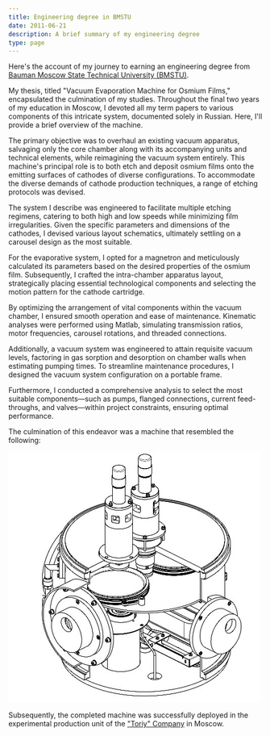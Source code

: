 ```yaml
---
title: Engineering degree in BMSTU 
date: 2011-06-21
description: A brief summary of my engineering degree
type: page 
---
```


Here's the account of my journey to earning an engineering degree from [Bauman Moscow State Technical University (BMSTU)](https://en.wikipedia.org/wiki/Bauman_Moscow_State_Technical_University).

My thesis, titled "Vacuum Evaporation Machine for Osmium Films," encapsulated the culmination of my studies. Throughout the final two years of my education in Moscow, I devoted all my term papers to various components of this intricate system, documented solely in Russian. Here, I'll provide a brief overview of the machine.

The primary objective was to overhaul an existing vacuum apparatus, salvaging only the core chamber along with its accompanying units and technical elements, while reimagining the vacuum system entirely. This machine's principal role is to both etch and deposit osmium films onto the emitting surfaces of cathodes of diverse configurations. To accommodate the diverse demands of cathode production techniques, a range of etching protocols was devised.

The system I describe was engineered to facilitate multiple etching regimens, catering to both high and low speeds while minimizing film irregularities. Given the specific parameters and dimensions of the cathodes, I devised various layout schematics, ultimately settling on a carousel design as the most suitable.

For the evaporative system, I opted for a magnetron and meticulously calculated its parameters based on the desired properties of the osmium film. Subsequently, I crafted the intra-chamber apparatus layout, strategically placing essential technological components and selecting the motion pattern for the cathode cartridge.

By optimizing the arrangement of vital components within the vacuum chamber, I ensured smooth operation and ease of maintenance. Kinematic analyses were performed using Matlab, simulating transmission ratios, motor frequencies, carousel rotations, and threaded connections.

Additionally, a vacuum system was engineered to attain requisite vacuum levels, factoring in gas sorption and desorption on chamber walls when estimating pumping times. To streamline maintenance procedures, I designed the vacuum system configuration on a portable frame.

Furthermore, I conducted a comprehensive analysis to select the most suitable components—such as pumps, flanged connections, current feed-throughs, and valves—within project constraints, ensuring optimal performance.

The culmination of this endeavor was a machine that resembled the following:

![3dimage](/images/vacuum_machine.jpg)

Subsequently, the completed machine was successfully deployed in the experimental production unit of the ["Toriy" Company](https://www.toriy.ru/) in Moscow.